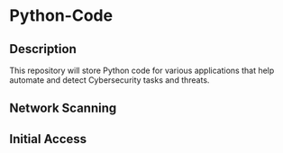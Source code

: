 # Python-Code

<h2>Description</h2>
This repository will store Python code for various applications that help automate and detect Cybersecurity tasks and threats.
<br />

<h2>Network Scanning</h2>

<h2>Initial Access</h2>


<!--
 ```diff
- text in red
+ text in green
! text in orange
# text in gray
@@ text in purple (and bold)@@
```
--!>
